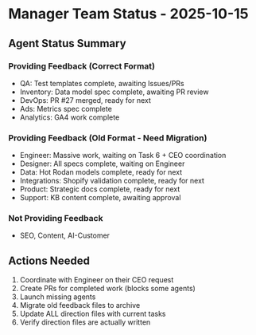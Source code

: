 # Manager Team Status - 2025-10-15

## Agent Status Summary

### Providing Feedback (Correct Format)
- QA: Test templates complete, awaiting Issues/PRs
- Inventory: Data model spec complete, awaiting PR review
- DevOps: PR #27 merged, ready for next
- Ads: Metrics spec complete
- Analytics: GA4 work complete

### Providing Feedback (Old Format - Need Migration)
- Engineer: Massive work, waiting on Task 6 + CEO coordination
- Designer: All specs complete, waiting on Engineer
- Data: Hot Rodan models complete, ready for next
- Integrations: Shopify validation complete, ready for next
- Product: Strategic docs complete, ready for next
- Support: KB content complete, awaiting approval

### Not Providing Feedback
- SEO, Content, AI-Customer

## Actions Needed
1. Coordinate with Engineer on their CEO request
2. Create PRs for completed work (blocks some agents)
3. Launch missing agents
4. Migrate old feedback files to archive
5. Update ALL direction files with current tasks
6. Verify direction files are actually written

